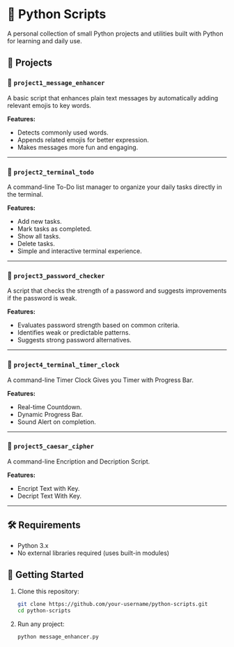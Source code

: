 # 🐍 Python Scripts

A personal collection of small Python projects and utilities built with Python for learning and daily use.

## 📁 Projects

### 📌 `project1_message_enhancer`

A basic script that enhances plain text messages by automatically adding relevant emojis to key words.

**Features:**

- Detects commonly used words.
- Appends related emojis for better expression.
- Makes messages more fun and engaging.

---

### 📌 `project2_terminal_todo`

A command-line To-Do list manager to organize your daily tasks directly in the terminal.

**Features:**

- Add new tasks.
- Mark tasks as completed.
- Show all tasks.
- Delete tasks.
- Simple and interactive terminal experience.

---

### 📌 `project3_password_checker`

A script that checks the strength of a password and suggests improvements if the password is weak.

**Features:**

- Evaluates password strength based on common criteria.
- Identifies weak or predictable patterns.
- Suggests strong password alternatives.

---

### 📌 `project4_terminal_timer_clock`

A command-line Timer Clock Gives you Timer with Progress Bar.

**Features:**

- Real-time Countdown.
- Dynamic Progress Bar.
- Sound Alert on completion.

---

### 📌 `project5_caesar_cipher`

A command-line Encription and Decription Script.

**Features:**

- Encript Text with Key.
- Decript Text With Key.

---

## 🛠️ Requirements

- Python 3.x
- No external libraries required (uses built-in modules)

## 🚀 Getting Started

1. Clone this repository:
   ```bash
   git clone https://github.com/your-username/python-scripts.git
   cd python-scripts
   ```
2. Run any project:
   ```bash
   python message_enhancer.py
   ```
